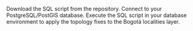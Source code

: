 Download the SQL script from the repository.
Connect to your PostgreSQL/PostGIS database.
Execute the SQL script in your database environment to apply the topology fixes to the Bogotá localities layer.
